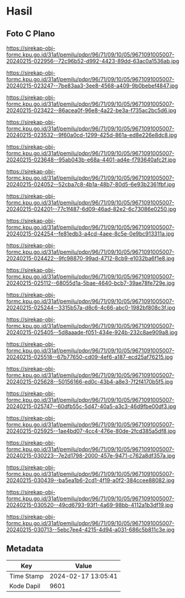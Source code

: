 # Hasil

## Foto C Plano

https://sirekap-obj-formc.kpu.go.id/31af/pemilu/pdpr/96/71/09/10/05/9671091005007-20240215-022956--72c96b52-d992-4423-89dd-63ac0a1536ab.jpg

https://sirekap-obj-formc.kpu.go.id/31af/pemilu/pdpr/96/71/09/10/05/9671091005007-20240215-023247--7be83aa3-3ee8-4568-a409-9b0bebef4847.jpg

https://sirekap-obj-formc.kpu.go.id/31af/pemilu/pdpr/96/71/09/10/05/9671091005007-20240215-023422--86acea0f-96e8-4a22-be3a-f735ac2bc5d6.jpg

https://sirekap-obj-formc.kpu.go.id/31af/pemilu/pdpr/96/71/09/10/05/9671091005007-20240215-023532--9f60a0cd-1299-425d-861a-ed8e226e8dc8.jpg

https://sirekap-obj-formc.kpu.go.id/31af/pemilu/pdpr/96/71/09/10/05/9671091005007-20240215-023648--95ab043b-e68a-4401-ad4e-f793640afc2f.jpg

https://sirekap-obj-formc.kpu.go.id/31af/pemilu/pdpr/96/71/09/10/05/9671091005007-20240215-024052--52cba7c8-4b1a-48b7-80d5-6e93b2361fbf.jpg

https://sirekap-obj-formc.kpu.go.id/31af/pemilu/pdpr/96/71/09/10/05/9671091005007-20240215-024201--77c1f487-6d09-46ad-82e2-6c73086e0250.jpg

https://sirekap-obj-formc.kpu.go.id/31af/pemilu/pdpr/96/71/09/10/05/9671091005007-20240215-024254--fe81edb3-a4cd-4aee-8c5e-0e9bc913311a.jpg

https://sirekap-obj-formc.kpu.go.id/31af/pemilu/pdpr/96/71/09/10/05/9671091005007-20240215-024422--9fc98870-99ad-4712-8cb9-e1032ba6f1e8.jpg

https://sirekap-obj-formc.kpu.go.id/31af/pemilu/pdpr/96/71/09/10/05/9671091005007-20240215-025112--68055d1a-5bae-4640-bcb7-39ae78fe729e.jpg

https://sirekap-obj-formc.kpu.go.id/31af/pemilu/pdpr/96/71/09/10/05/9671091005007-20240215-025244--3315b57a-d8c6-4c66-abc0-1982bf808c3f.jpg

https://sirekap-obj-formc.kpu.go.id/31af/pemilu/pdpr/96/71/09/10/05/9671091005007-20240215-025405--5d8aaade-f051-434e-924b-232c8ae909a8.jpg

https://sirekap-obj-formc.kpu.go.id/31af/pemilu/pdpr/96/71/09/10/05/9671091005007-20240215-025518--67b77650-cd09-4ef6-a187-ecd25af76215.jpg

https://sirekap-obj-formc.kpu.go.id/31af/pemilu/pdpr/96/71/09/10/05/9671091005007-20240215-025628--50156166-ed0c-43b4-a8e3-7f2f4170b5f5.jpg

https://sirekap-obj-formc.kpu.go.id/31af/pemilu/pdpr/96/71/09/10/05/9671091005007-20240215-025747--60dfb55c-5d47-40a5-a3c3-46d9fbe00df3.jpg

https://sirekap-obj-formc.kpu.go.id/31af/pemilu/pdpr/96/71/09/10/05/9671091005007-20240215-025925--1ae4bd07-4cc4-476e-80de-2fcd385a5df8.jpg

https://sirekap-obj-formc.kpu.go.id/31af/pemilu/pdpr/96/71/09/10/05/9671091005007-20240215-030223--7e2d1798-2000-457e-9471-c762a8df357a.jpg

https://sirekap-obj-formc.kpu.go.id/31af/pemilu/pdpr/96/71/09/10/05/9671091005007-20240215-030439--ba5ea1b6-2cd1-4f19-a0f2-384ccee88082.jpg

https://sirekap-obj-formc.kpu.go.id/31af/pemilu/pdpr/96/71/09/10/05/9671091005007-20240215-030520--49cd6793-93f1-4a69-98bb-4112a1b3df19.jpg

https://sirekap-obj-formc.kpu.go.id/31af/pemilu/pdpr/96/71/09/10/05/9671091005007-20240215-030713--5ebc7ee4-4215-4d94-a031-686c5b811c3e.jpg


## Metadata

| Key        | Value               |
| ---------- | ------------------- |
| Time Stamp | 2024-02-17 13:05:41 |
| Kode Dapil | 9601                |



